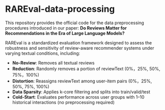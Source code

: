 # RAREval-data-processing
This repository provides the official code for the data preprocessing procedures introduced in our paper:
**Do Reviews Matter for Recommendations in the Era of Large Language Models?**


RAREval is a standardized evaluation framework designed to assess the robustness and sensitivity of review-aware recommender systems under varying textual conditions, including:
- **No-Review**: Removes all textual reviews  
- **Reduction**: Randomly removes a portion of reviewText (0%，25%, 50%, 75%，100%)  
- **Distortion**: Reassigns reviewText among user-item pairs (0%，25%, 50%, 75%, 100%)  
- **Data Sparsity**: Applies k-core filtering and splits into train/valid/test
- **Cold-Start**: Evaluates performance across user groups with 1–10 historical interactions (no preprocessing required)
